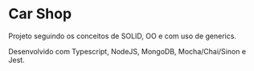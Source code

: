 # Car Shop

Projeto seguindo os conceitos de SOLID, OO e com uso de generics. 

Desenvolvido com Typescript, NodeJS, MongoDB, Mocha/Chai/Sinon e Jest.

